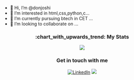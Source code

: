 - 👋 Hi, I’m @donjoshi
- 👀 I’m interested in html,css,python,c...
- 🌱 I’m currently pursuing btech in CET ...
- 💞️ I’m looking to collaborate on ...


<h3 align="center">:chart_with_upwards_trend: My Stats</h3>
<p align="center">
  <a href="#">
    <img src="https://github-readme-streak-stats.herokuapp.com/?user=donjoshi"/>
  </a>
</p>

<h3 align="center">Get in touch with me</h3>

<p align="center">
  <a href="https://www.linkedin.com/in/don-joshi-n-b4067822a/"><img alt="LinkedIn" title="LinkedIn" src="https://img.shields.io/badge/-LinkedIn-0077B5?style=for-the-badge&logo=linkedin&logoColor=white"/></a>
  <a href="mailto: donjneelamkavil@gmail.com"><img src="https://img.shields.io/badge/Gmail-D14836?style=for-the-badge&logo=gmail&logoColor=white"></a>
  <!--- <a href="https://twitter.com/anirudh_av02"><img alt="Twitter" title="Twitter" src="https://img.shields.io/badge/-Twitter-1DA1F2?style=for-the-badge&logo=twitter&logoColor=white"/></a> --->
  <!--- <a href="#"><img src="https://komarev.com/ghpvc/?username=Anirudh-A-V&style=for-the-badge"></a> --->
  <!---
  <a href=""><img alt="Youtube" title="Youtube" src="https://img.shields.io/badge/-YouTube-red?style=for-the-badge&logo=youtube&logoColor=white"/></a>
  <a href=""><img src="https://img.shields.io/badge/DEV.TO-%230A0A0A.svg?&style=for-the-badge&logo=dev.to&logoColor=white"></a>
  <a href=""><img src="https://img.shields.io/badge/Linktree-39E09B.svg?style=for-the-badge&logo=Linktree&logoColor=white"></a>
  --->
</p>

<!---
donjoshi/donjoshi is a ✨ special ✨ repository because its `README.md` (this file) appears on your GitHub profile.
You can click the Preview link to take a look at your changes.
--->

